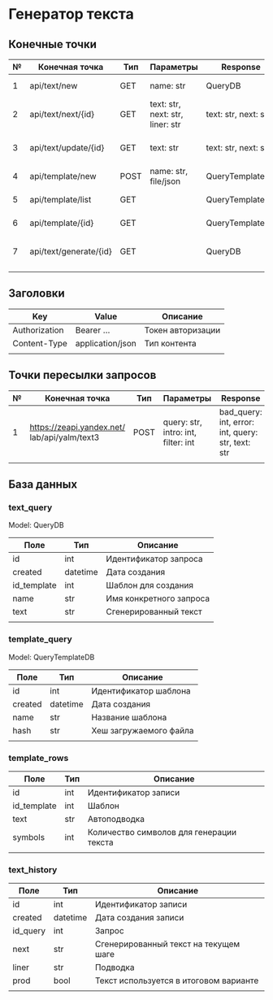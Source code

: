 # Генератор текста

## **Конечные точки**

| №    | Конечная точка         | Тип  | Параметры                        | Response             | Описание                              |
| ---- | ---------------------- | ---- | -------------------------------- | -------------------- | ------------------------------------- |
| 1    | api/text/new           | GET  | name: str                        | QueryDB              | Новый запрос (статья)                 |
| 2    | api/text/next/{id}     | GET  | text: str, next: str, liner: str | text: str, next: str | Генерация следующего куска текста     |
| 3    | api/text/update/{id}   | GET  | text: str                        | text: str, next: str | Обновление существующего куска текста |
| 4    | api/template/new       | POST | name: str, file/json             | QueryTemplateDB      | Добавление шаблона                    |
| 5    | api/template/list      | GET  |                                  | QueryTemplateDB      | Список шаблонов                       |
| 6    | api/template/{id}      | GET  |                                  | QueryTemplateDB      | Получение шаблона                     |
| 7    | api/text/generate/{id} | GET  |                                  | QueryDB              | Генерация текста по шаблону           |
|      |                        |      |                                  |                      |                                       |

  

## **Заголовки**

| Key           | Value            | Описание          |
| ------------- | ---------------- | ----------------- |
| Authorization | Bearer …         | Токен авторизации |
| Content-Type  | application/json | Тип контента      |
|               |                  |                   |

  

## **Точки пересылки запросов**

| №    | Конечная точка                                | Тип  | Параметры                                  | Response                                                    |
| ---- | --------------------------------------------- | ---- | ------------------------------------------ | ----------------------------------------------------------- |
| 1    | https://zeapi.yandex.net/  lab/api/yalm/text3 | POST | query:  str,   intro:  int,   filter:  int | bad_query:  int,   error:  int,   query:  str,   text:  str |
|      |                                               |      |                                            |                                                             |

  

## База данных

### text_query

Model: QueryDB

| Поле        | Тип      | Описание                |
| ----------- | -------- | ----------------------- |
| id          | int      | Идентификатор запроса   |
| created     | datetime | Дата создания           |
| id_template | int      | Шаблон для создания     |
| name        | str      | Имя конкретного запроса |
| text        | str      | Сгенерированный текст   |
|             |          |                         |



### template_query

Model: QueryTemplateDB

| Поле    | Тип      | Описание               |
| ------- | -------- | ---------------------- |
| id      | int      | Идентификатор шаблона  |
| created | datetime | Дата создания          |
| name    | str      | Название шаблона       |
| hash    | str      | Хеш загружаемого файла |
|         |          |                        |



### template_rows

| Поле        | Тип  | Описание                                 |
| ----------- | ---- | ---------------------------------------- |
| id          | int  | Идентификатор записи                     |
| id_template | int  | Шаблон                                   |
| text        | str  | Автоподводка                             |
| symbols     | int  | Количество символов для генерации текста |
|             |      |                                          |



### text_history

| Поле     | Тип      | Описание                               |
| -------- | -------- | -------------------------------------- |
| id       | int      | Идентификатор записи                   |
| created  | datetime | Дата создания записи                   |
| id_query | int      | Запрос                                 |
| next     | str      | Сгенерированный текст на текущем шаге  |
| liner    | str      | Подводка                               |
| prod     | bool     | Текст используется в итоговом варианте |
|          |          |                                        |


